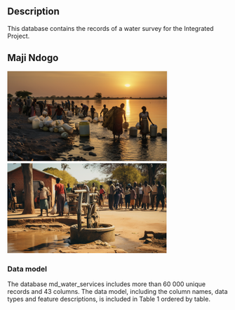
## Description
This database contains the records of a water survey for the Integrated Project.
## Maji Ndogo
![](x.png) ![](y.png)
### Data model
The database md_water_services includes more than 60 000 unique records and 43 columns. The data model, including the column names, data types and feature descriptions, is included in Table 1 ordered by table.
